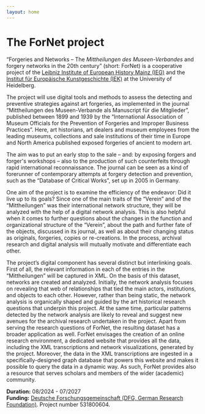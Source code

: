 ```yaml
---
layout: home
---
```


# The ForNet project

“Forgeries and Networks – The *Mittheilungen des Museen-Verbandes* and forgery networks in the 20th century” (short: ForNet) is a cooperative project of the [Leibniz Institute of European History Mainz (IEG)](https://www.ieg-mainz.de/likecms.php?function=set_lang&lang=en) and the  [Institut für Europäische Kunstgeschichte (IEK)](https://www.uni-heidelberg.de/fakultaeten/philosophie/zegk/iek/) at the University of Heidelberg.

The project will use digital tools and methods to assess the detecting and preventive strategies against art forgeries, as implemented in the journal “Mittheilungen des Museen-Verbande als Manuscript für die Mitglieder”, published between 1899 and 1939 by the “International Association of Museum Officials for the Prevention of Forgeries and Improper Business Practices”. 
Here, art historians, art dealers and museum employees from the leading museums, collections and sale institutions of their time in Europe and North America published exposed forgeries of ancient to modern art.

The aim was to put an early stop to the sale – and: by exposing forgers and forger's workshops – also to the production of such counterfeits through rapid international reconnaissance. The journal can be seen as a kind of forerunner of contemporary attempts at forgery detection and prevention, such as the “Database of Critical Works”, set up in 2005 in Germany. 

One aim of the project is to examine the efficiency of the endeavor: 
Did it live up to its goals? Since one of the main traits of the “Verein” and of the “Mittheilungen” was their international network structure, they will be analyzed with the help of a digital network analysis. This is also helpful when it comes to further questions about the changes in the function and organizational structure of the “Verein”, about the path and further fate of the objects, discussed in its journal, as well as about their changing status as originals, forgeries, copies or re-creations. 
In the process, archival research and digital analysis will mutually motivate and differentiate each other. 

The project’s digital component has several distinct but interlinking goals. First of all, the relevant information in each of the entries in the “Mittheilungen” will be captured in XML. On the basis of this dataset, networks are created and analyzed. Initially, the network analysis focuses on revealing that web of relationships that tied the main actors, institutions, and objects to each other. However, rather than being static, the network analysis is organically shaped and guided by the art historical research questions that underpin this project. At the same time, particular patterns detected by the network analysis are likely to reveal and suggest new avenues for the archival research undertaken in the project. Apart from serving the research questions of ForNet, the resulting dataset has a broader application as well. ForNet envisages the creation of an online research environment, a dedicated website that provides all the data, including the XML transcriptions and network visualizations, generated by the project. Moreover, the data in the XML transcriptions are ingested in a specifically-designed graph database that powers this website and makes it possible to query the data in a dynamic way. As such, ForNet provides also a resource that serves scholars and members of the wider (academic) community.

**Duration:** 08/2024 - 07/2027  
**Funding:** [Deutsche Forschungsgemeinschaft (DFG, German Research Foundation)](https://www.dfg.de/en). Project number 531800604.



